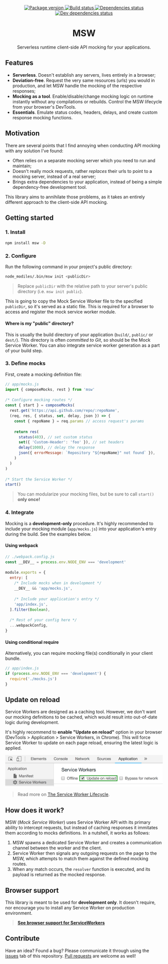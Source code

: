<p align="center">
  <a href="https://www.npmjs.com/package/msw" target="_blank">
    <img src="https://img.shields.io/npm/v/msw.svg" alt="Package version" />
  </a>
  <a href="https://circleci.com/gh/kettanaito/msw)" target="_blank">
    <img src="https://img.shields.io/circleci/project/github/kettanaito/msw/master.svg" alt="Build status" />
  </a>
  <a href="https://david-dm.org/kettanaito/msw" target="_blank">
    <img src="https://img.shields.io/david/kettanaito/msw.svg" alt="Dependencies status" />
  </a>
  <a href="https://david-dm.org/kettanaito/msw?type=dev" target="_blank">
    <img src="https://img.shields.io/david/dev/kettanaito/msw.svg" alt="Dev dependencies status" />
  </a>
</p>

<h1 align="center">MSW</h1>

<p align="center">Serverless runtime client-side API mocking for your applications.</p>

## Features

- **Serverless**. Doesn't establish any servers, lives entirely in a browser;
- **Deviation-free**. Request the very same resources (urls) you would in production, and let MSW handle the mocking of the respective responses;
- **Mocking as a tool**. Enable/disable/change mocking logic on runtime instantly without any compilations or rebuilds. Control the MSW lifecycle from your browser's DevTools.
- **Essentials**. Emulate status codes, headers, delays, and create custom response mocking functions.

## Motivation

There are several points that I find annoying when conducting API mocking with any solution I've found:

- Often relies on a separate mocking server which you need to run and maintain;
- Doesn't really mock requests, rather _replaces_ their urls to point to a mocking server, instead of a real server;
- Brings extra dependencies to your application, instead of being a simple dependency-free development tool.

This library aims to annihilate those problems, as it takes an entirely different approach to the client-side API mocking.

## Getting started

### 1. Install

```bash
npm install msw -D
```

### 2. Configure

Run the following command in your project's public directory:

```bash
node_modiles/.bin/msw init <publicDir>
```

> Replace `publicDir` with the relative path to your server's public directory (i.e. `msw init public`).

This is going to copy the Mock Service Worker file to the specified `publicDir`, so it's served as a static file. This is required for a browser to access and register the mock service worker module.

#### Where is my "public" directory?

This is usually the build directory of your application (`build/`, `public/` or `dest/`). This directory is often _committed to Git_, so should be the Mock Service Worker. You can also integrate service worker generation as a part of your build step.

### 3. Define mocks

First, create a mocking definition file:

```js
// app/mocks.js
import { composeMocks, rest } from 'msw'

/* Configure mocking routes */
const { start } = composeMocks(
  rest.get('https://api.github.com/repo/:repoName',
  (req, res, { status, set, delay, json }) => {
    const { repoName } = req.params // access request's params

    return res(
      status(403), // set custom status
      set({ 'Custom-Header': 'foo' }), // set headers
      delay(1000), // delay the response
      json({ errorMessage: `Repository "${repoName}" not found` }),
    )
  )
)

/* Start the Service Worker */
start()
```

> You can modularize your mocking files, but be sure to call `start()` **only once!**

### 4. Integrate

Mocking is a **development-only** procedure. It's highly recommended to include your mocking module (`app/mocks.js`) into your application's entry during the build. See the examples below.

#### Using webpack

```js
// ./webpack.config.js
const __DEV__ = process.env.NODE_ENV === 'development'

module.exports = {
  entry: [
    /* Include mocks when in development */
    __DEV__ && 'app/mocks.js',

    /* Include your application's entry */
    'app/index.js',
  ].filter(Boolean),

  /* Rest of your config here */
  ...webpackConfig,
}
```

#### Using conditional require

Alternatively, you can require mocking file(s) conditionally in your client bundle.

```js
// app/index.js
if (process.env.NODE_ENV === 'development') {
  require('./mocks.js')
}
```

## Update on reload

Service Workers are designed as a caching tool. However, we don't want our mocking definitions to be cached, which would result into out-of-date logic during development.

It's highly recommend to **enable "Update on reload"** option in your browser (DevTools > Application > Service Workers, in Chrome). This will force Service Worker to update on each page reload, ensuring the latest logic is applied.

![Service Workers: Update on reload](https://raw.githubusercontent.com/kettanaito/msw/master/media/sw-update-on-reload.png)

> Read more on [The Service Worker Lifecycle](https://developers.google.com/web/fundamentals/primers/service-workers/lifecycle).

## How does it work?

MSW (_Mock Service Worker_) uses Service Worker API with its primary ability to intercept requests, but instead of caching responses it immitates them according to mocks definitions. In a nutshell, it works as follows:

1. MSW spawns a dedicated Service Worker and creates a communication channel between the worker and the client.
1. Service Worker then signals any outgoing requests on the page to the MSW, which attempts to match them against the defined mocking routes.
1. When any match occurs, the `resolver` function is executed, and its payload is returned as the mocked response.

## Browser support

This library is meant to be used for **development only**. It doesn't require, nor encourage you to install any Service Worker on production environment.

> [**See browser support for ServiceWorkers**](https://caniuse.com/#feat=serviceworkers)

## Contribute

Have an idea? Found a bug? Please communicate it through using the [issues](https://github.com/kettanaito/msw/issues) tab of this repository. [Pull requests](https://github.com/kettanaito/msw/pulls) are welcome as well!
